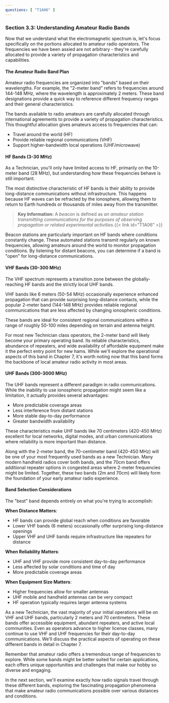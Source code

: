 ```yaml
---
questions: [ "T1A06" ]
---
```


### Section 3.3: Understanding Amateur Radio Bands

Now that we understand what the electromagnetic spectrum is, let's focus specifically on the portions allocated to amateur radio operators. The frequencies we have been assied are not arbitrary - they're carefully allocated to provide a variety of propagation characteristics and capabilities.

#### The Amateur Radio Band Plan

Amateur radio frequencies are organized into "bands" based on their wavelengths. For example, the "2-meter band" refers to frequencies around 144-148 MHz, where the wavelength is approximately 2 meters. These band designations provide a quick way to reference different frequency ranges and their general characteristics.

The bands available to radio amateurs are carefully allocated through international agreements to provide a variety of propagation characteristics. This thoughtful allocation gives amateurs access to frequencies that can:
- Travel around the world (HF)
- Provide reliable regional communications (VHF)
- Support higher-bandwidth local operations (UHF/microwave)

#### HF Bands (3-30 MHz)

As a Technician, you'll only have limited access to HF, primarily on the 10-meter band (28 MHz), but understanding how these frequencies behave is still important.

The most distinctive characteristic of HF bands is their ability to provide long-distance communications without infrastructure. This happens because HF waves can be refracted by the ionosphere, allowing them to return to Earth hundreds or thousands of miles away from the transmitter.

> **Key Information:** A *beacon* is defined as *an amateur station transmitting communications for the purposes of observing propagation or related experimental activities*.{{< link id="T1A06" >}}

Beacon stations are particularly important on HF bands where conditions constantly change. These automated stations transmit regularly on known frequencies, allowing amateurs around the world to monitor propagation conditions. By listening for distant beacons, you can determine if a band is "open" for long-distance communications.

#### VHF Bands (30-300 MHz)

The VHF spectrum represents a transition zone between the globally-reaching HF bands and the strictly local UHF bands.

VHF bands like 6 meters (50-54 MHz) occasionally experience enhanced propagation that can provide surprising long-distance contacts, while the popular 2-meter band (144-148 MHz) provides reliable regional communications that are less affected by changing ionospheric conditions.

These bands are ideal for consistent regional communications within a range of roughly 50-100 miles depending on terrain and antenna height.

For most new Technician class operators, the 2-meter band will likely become your primary operating band. Its reliable characteristics, abundance of repeaters, and wide availability of affordable equipment make it the perfect entry point for new hams. While we'll explore the operational aspects of this band in Chapter 7, it's worth noting now that this band forms the backbone of local amateur radio activity in most areas.

#### UHF Bands (300-3000 MHz)

The UHF bands represent a different paradigm in radio communications. While the inability to use ionospheric propagation might seem like a limitation, it actually provides several advantages:
- More predictable coverage areas
- Less interference from distant stations
- More stable day-to-day performance
- Greater bandwidth availability

These characteristics make UHF bands like 70 centimeters (420-450 MHz) excellent for local networks, digital modes, and urban communications where reliability is more important than distance.

Along with the 2-meter band, the 70-centimeter band (420-450 MHz) will be one of your most frequently used bands as a new Technician. Many modern handheld radios cover both bands, and the 70cm band offers additional repeater options in congested areas where 2-meter frequencies might be limited. Together, these two bands (2m and 70cm) will likely form the foundation of your early amateur radio experience.

#### Band Selection Considerations

The "best" band depends entirely on what you're trying to accomplish:

**When Distance Matters**: 
- HF bands can provide global reach when conditions are favorable
- Lower VHF bands (6 meters) occasionally offer surprising long-distance openings
- Upper VHF and UHF bands require infrastructure like repeaters for distance

**When Reliability Matters**:
- UHF and VHF provide more consistent day-to-day performance
- Less affected by solar conditions and time of day
- More predictable coverage areas

**When Equipment Size Matters**:
- Higher frequencies allow for smaller antennas
- UHF mobile and handheld antennas can be very compact
- HF operation typically requires larger antenna systems

As a new Technician, the vast majority of your initial operations will be on VHF and UHF bands, particularly 2 meters and 70 centimeters. These bands offer accessible equipment, abundant repeaters, and active local communities. Even as operators advance to higher license classes, many continue to use VHF and UHF frequencies for their day-to-day communications. We'll discuss the practical aspects of operating on these different bands in detail in Chapter 7.

Remember that amateur radio offers a tremendous range of frequencies to explore. While some bands might be better suited for certain applications, each offers unique opportunities and challenges that make our hobby so diverse and engaging.

In the next section, we'll examine exactly how radio signals travel through these different bands, exploring the fascinating propagation phenomena that make amateur radio communications possible over various distances and conditions.
